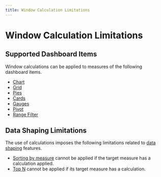 ```yaml
---
title: Window Calculation Limitations
---
```

# Window Calculation Limitations
## Supported Dashboard Items
Window calculations can be applied to measures of the following dashboard items.
* [Chart](../../designing-dashboard-items/chart.md)
* [Grid](../../designing-dashboard-items/grid.md)
* [Pies](../../designing-dashboard-items/pies.md)
* [Cards](../../designing-dashboard-items/cards.md)
* [Gauges](../../designing-dashboard-items/gauges.md)
* [Pivot](../../designing-dashboard-items/pivot.md)
* [Range Filter](../../designing-dashboard-items/range-filter.md)

## Data Shaping Limitations
The use of calculations imposes the following limitations related to [data shaping](../../data-shaping.md) features.
* [Sorting by measure](../../data-shaping/sorting.md) cannot be applied if the target measure has a calculation applied.
* [Top N](../../data-shaping/top-n.md) cannot be applied if its target measure has a calculation.